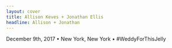 ```yaml
---
layout: cover
title: Allison Keves + Jonathan Ellis
headline: Allison + Jonathan
---
```


December 9th, 2017 &bull; New York, New York &bull; #WeddyForThisJelly
